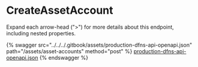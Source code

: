 # CreateAssetAccount

Expand each arrow-head (">") for more details about this endpoint, including nested properties.

{% swagger src="../../../.gitbook/assets/production-dfns-api-openapi.json" path="/assets/asset-accounts" method="post" %}
[production-dfns-api-openapi.json](../../../.gitbook/assets/production-dfns-api-openapi.json)
{% endswagger %}
